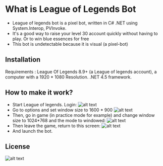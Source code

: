 
# What is League of Legends Bot

  * League of legends bot is a pixel bot, written in C# .NET using System.Interop, PVInvoke. 
  * It's a good way to raise your level 30 account quickly without having to play. Or to win blue essences for free
  * This bot is undetectable because it is visual (a pixel-bot)

## Installation

   Requirements : League Of Legends 8.9+ (a League of legends account), a computer with a 1920 * 1080 Resolution. 
   .NET 4.5 framework.
  
## How to make it work?

   * Start League of legends. Login:
   ![alt text](https://image.ibb.co/kRUcES/Explication_Algo.png)
   * Go to options and set window size to 1600 * 900
   ![alt text](https://image.ibb.co/bDsxES/Explication_Algo.png)
   * Then, go in game (in practice mode for example) and change window size to 1024*768 and the mode to windowed:
   ![alt text](https://preview.ibb.co/mpkng7/Explication_Algo.png)
   * Then leave the game, return to this screen: 
   ![alt text](https://image.ibb.co/kRUcES/Explication_Algo.png)
   * And launch the bot. 
	 
## License

  ![alt text](https://lesoufflenumerique.files.wordpress.com/2015/09/licence-cc-by.png?w=768&h=271)
